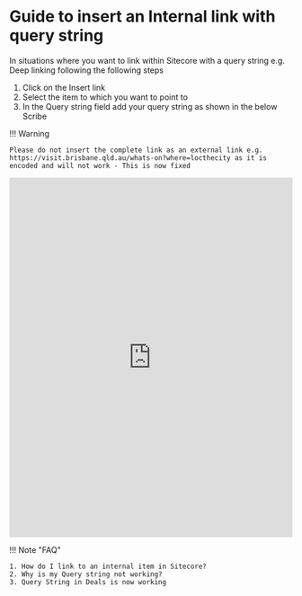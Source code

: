 # Guide to insert an Internal link with query string

In situations where you want to link within Sitecore with a query string e.g. Deep linking following the following steps

1. Click on the Insert link
2. Select the item to which you want to point to
3. In the Query string field add your query string as shown in the below Scribe

!!! Warning

```
Please do not insert the complete link as an external link e.g. https://visit.brisbane.qld.au/whats-on?where=locthecity as it is encoded and will not work - This is now fixed
```

<iframe src="https://scribehow.com/embed/Inserting_a_link_with_Querystring__vhJXKq5TRcSnTJmlWY8czQ?as=scrollable&skipIntro=true" width="100%" height="640" allowfullscreen frameborder="0"></iframe>

!!! Note "FAQ"

```
1. How do I link to an internal item in Sitecore?
2. Why is my Query string not working?
3. Query String in Deals is now working
```